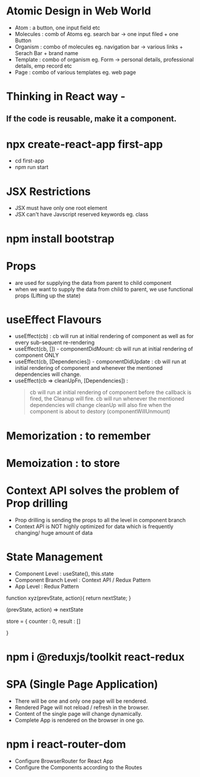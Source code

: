 # Atomic Design in Web World

- Atom : a button, one input field etc
- Molecules : comb of Atoms eg. search bar -> one input filed + one Button
- Organism : combo of molecules eg. navigation bar -> various links + Serach Bar + brand name
- Template : combo of organism eg. Form -> personal details, professional details, emp record etc
- Page : combo of various templates eg. web page

# Thinking in React way -

## If the code is reusable, make it a component.

# npx create-react-app first-app

- cd first-app
- npm run start

# JSX Restrictions

- JSX must have only one root element
- JSX can't have Javscript reserved keywords eg. class

# npm install bootstrap

# Props

- are used for supplying the data from parent to child component
- when we want to supply the data from child to parent, we use functional props (Lifting up the state)

# useEffect Flavours

- useEffect(cb) : cb will run at initial rendering of component as well as for every sub-sequent re-rendering
- useEffect(cb, []) - componentDidMount: cb will run at initial rendering of component ONLY
- useEffect(cb, [Dependencies]) - componentDidUpdate : cb will run at initial rendering of component and whenever the mentioned dependencies will change.
- useEffect(cb => cleanUpFn, [Dependencies]) :
  > cb will run at initial rendering of component
  > before the callback is fired, the Cleanup will fire.
  > cb will run whenever the mentioned dependencies will change
  > cleanUp will also fire when the component is about to destory (componentWillUnmount)

# Memorization : to remember

# Memoization : to store

# Context API solves the problem of Prop drilling

- Prop drilling is sending the props to all the level in component branch
- Context API is NOT highly optimized for data which is frequently changing/ huge amount of data

# State Management

- Component Level : useState(), this.state
- Component Branch Level : Context API / Redux Pattern
- App Level : Redux Pattern

function xyz(prevState, action){
return nextState;
}

(prevState, action) => nextState

store = {
counter : 0,
result : []

}

# npm i @reduxjs/toolkit react-redux

# SPA (Single Page Application)

- There will be one and only one page will be rendered.
- Rendered Page will not reload / refresh in the browser.
- Content of the single page will change dynamically.
- Complete App is rendered on the browser in one go.

# npm i react-router-dom

- Configure BrowserRouter for React App
- Configure the Components according to the Routes
